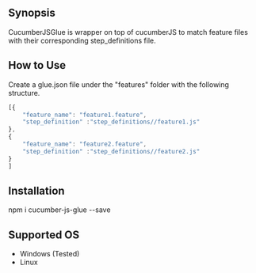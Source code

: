 ## Synopsis

CucumberJSGlue is wrapper on top of cucumberJS to match feature files with their corresponding step_definitions file. 

## How to Use

Create a glue.json file under the "features" folder with the following structure. 
```javascript
[{
	"feature_name": "feature1.feature",
	"step_definition" :"step_definitions//feature1.js"
},
{
	"feature_name": "feature2.feature",
	"step_definition" :"step_definitions//feature2.js"
}
]
```


## Installation 

npm i cucumber-js-glue --save


## Supported OS 

- Windows (Tested)
- Linux 